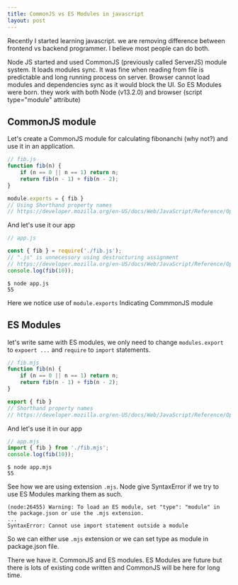 ```yaml
---
title: CommonJS vs ES Modules in javascript
layout: post
---
```


Recently I started learning javascript. we are removing difference between frontend vs backend programmer. I believe most people can do both.

Node JS started and used CommonJS (previously called ServerJS) module system. It loads modules sync. It was fine when reading from file is predictable and long running process on server. Browser cannot load modules and dependencies sync as it would block the UI. So ES Modules were born. they work with both Node (v13.2.0) and browser (script type="module" attribute)

## CommonJS module
Let's create a CommonJS module for calculating fibonanchi (why not?) and use it in an application.


```js
// fib.js
function fib(n) {
    if (n == 0 || n == 1) return n;
    return fib(n - 1) + fib(n - 2);
}

module.exports = { fib } 
// Using Shorthand property names
// https://developer.mozilla.org/en-US/docs/Web/JavaScript/Reference/Operators/Object_initializer
```

And let's use it our app
```js
// app.js

const { fib } = require('./fib.js'); 
// ".js" is unnecessory using destructuring assignment
// https://developer.mozilla.org/en-US/docs/Web/JavaScript/Reference/Operators/Destructuring_assignment
console.log(fib(10));
```
```
$ node app.js
55
```

Here we notice use of `module.exports` Indicating CommmonJS module

## ES Modules
let's write same with ES modules, we only need to change `modules.export` to `expoert ...` and `require` to `import` statements.
```mjs
// fib.mjs
function fib(n) {
    if (n == 0 || n == 1) return n;
    return fib(n - 1) + fib(n - 2);
}

export { fib } 
// Shorthand property names
// https://developer.mozilla.org/en-US/docs/Web/JavaScript/Reference/Operators/Object_initializer
```

And let's use it in our app
```js
// app.mjs
import { fib } from './fib.mjs';
console.log(fib(10));
```
```
$ node app.mjs 
55
```

See how we are using extension `.mjs`. Node give SyntaxError if we try to use ES Modules marking them as such.


```
(node:26455) Warning: To load an ES module, set "type": "module" in the package.json or use the .mjs extension.
...
SyntaxError: Cannot use import statement outside a module
```
So we can either use `.mjs` extension or we can set type as module in package.json file.

There we have it. CommonJS and ES modules. ES Modules are future but there is lots of existing code written and CommonJS will be here for long time.